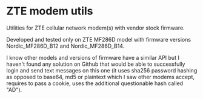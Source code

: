 # ZTE modem utils
Utilities for ZTE cellular network modem(s) with vendor stock firmware.

Developed and tested only on ZTE MF286D model with firmware versions Nordic_MF286D_B12 and Nordic_MF286D_B14.

I know other models and versions of firmware have a similar API but I haven't found any solution on Github that would be able to successfully login and send text messages on this one (it uses sha256 password hashing as opposed to base64, md5 or plaintext which I saw other modems accept, requires to pass a cookie, uses the additional questionable hash called "AD").
